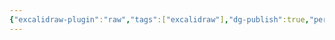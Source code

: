 ```yaml
---
{"excalidraw-plugin":"raw","tags":["excalidraw"],"dg-publish":true,"permalink":"/0-class-notes/excalidraw/","dgPassFrontmatter":true,"created":"2023-10-12T08:31:44.577+08:00"}
---
```

<style> .container {font-family: sans-serif; text-align: center;} .button-wrapper button {z-index: 1;height: 40px; width: 100px; margin: 10px;padding: 5px;} .excalidraw .App-menu_top .buttonList { display: flex;} .excalidraw-wrapper { height: 800px; margin: 50px; position: relative;} :root[dir="ltr"] .excalidraw .layer-ui__wrapper .zen-mode-transition.App-menu_bottom--transition-left {transform: none;} </style><script src="https://cdn.jsdelivr.net/npm/react@17/umd/react.production.min.js"></script><script src="https://cdn.jsdelivr.net/npm/react-dom@17/umd/react-dom.production.min.js"></script><script type="text/javascript" src="https://cdn.jsdelivr.net/npm/@excalidraw/excalidraw@0/dist/excalidraw.production.min.js"></script><div id="整体结构excalidraw.md"></div><script>(function(){const InitialData={"type":"excalidraw","version":2,"source":"https://github.com/zsviczian/obsidian-excalidraw-plugin/releases/tag/1.9.23","elements":[{"type":"rectangle","version":808,"versionNonce":1655013157,"isDeleted":false,"id":"JAy6OBfOfk6vwHnV0q2ui","fillStyle":"hachure","strokeWidth":1,"strokeStyle":"solid","roughness":1,"opacity":100,"angle":0,"x":-261.0895349620223,"y":-673.5706787177744,"strokeColor":"#1e1e1e","backgroundColor":"#a5d8ff","width":597.5511532738095,"height":716.1904761904761,"seed":1259997010,"groupIds":[],"frameId":null,"roundness":null,"boundElements":[],"updated":1697186578679,"link":null,"locked":false},{"type":"rectangle","version":401,"versionNonce":600912299,"isDeleted":false,"id":"deMQ75UFXYq1o5h-VV9Mh","fillStyle":"hachure","strokeWidth":1,"strokeStyle":"solid","roughness":1,"opacity":100,"angle":0,"x":-913.9544393233062,"y":-836.6138671475869,"strokeColor":"#1971c2","backgroundColor":"transparent","width":1266.5463428557525,"height":968.0934259357657,"seed":781068434,"groupIds":[],"frameId":null,"roundness":{"type":3},"boundElements":[],"updated":1697186578679,"link":null,"locked":false},{"type":"rectangle","version":320,"versionNonce":575951493,"isDeleted":false,"id":"6Pr1p4zAPwaTqX5lw3N7R","fillStyle":"hachure","strokeWidth":1,"strokeStyle":"solid","roughness":1,"opacity":100,"angle":0,"x":-269.1880454664316,"y":-764.472374128531,"strokeColor":"#6741d9","backgroundColor":"transparent","width":609.4570302269213,"height":876.0967631164538,"seed":1733973198,"groupIds":[],"frameId":null,"roundness":{"type":3},"boundElements":[],"updated":1697186578679,"link":null,"locked":false},{"type":"text","version":31,"versionNonce":431211595,"isDeleted":false,"id":"4NU4nigT","fillStyle":"hachure","strokeWidth":1,"strokeStyle":"solid","roughness":1,"opacity":100,"angle":0,"x":-253.54409906052797,"y":-701.2102100881904,"strokeColor":"#1e1e1e","backgroundColor":"transparent","width":209.7998504638672,"height":25,"seed":1930207186,"groupIds":[],"frameId":null,"roundness":null,"boundElements":[],"updated":1697186578679,"link":null,"locked":false,"fontSize":20,"fontFamily":1,"text":"Oracle VM VirtualBox","rawText":"Oracle VM VirtualBox","textAlign":"left","verticalAlign":"top","containerId":null,"originalText":"Oracle VM VirtualBox","lineHeight":1.25,"baseline":17},{"type":"text","version":114,"versionNonce":1603385829,"isDeleted":false,"id":"NUeGDOAW","fillStyle":"hachure","strokeWidth":1,"strokeStyle":"solid","roughness":1,"opacity":100,"angle":0,"x":-352.7177854203029,"y":-821.5376971188105,"strokeColor":"#1971c2","backgroundColor":"transparent","width":133.4519500732422,"height":45,"seed":222256270,"groupIds":[],"frameId":null,"roundness":null,"boundElements":[],"updated":1697186578679,"link":null,"locked":false,"fontSize":36,"fontFamily":1,"text":"Windows","rawText":"Windows","textAlign":"left","verticalAlign":"top","containerId":null,"originalText":"Windows","lineHeight":1.25,"baseline":31},{"type":"text","version":44,"versionNonce":1726677739,"isDeleted":false,"id":"tJH3IP52","fillStyle":"hachure","strokeWidth":1,"strokeStyle":"solid","roughness":1,"opacity":100,"angle":0,"x":-245.189456883812,"y":-648.1110329184305,"strokeColor":"#2f9e44","backgroundColor":"transparent","width":141.8398895263672,"height":25,"seed":1950704274,"groupIds":[],"frameId":null,"roundness":null,"boundElements":[{"id":"XM2SzwBPqw-nnB9xrVq9i","type":"arrow"}],"updated":1697186578679,"link":null,"locked":false,"fontSize":20,"fontFamily":1,"text":"KylinServer V10","rawText":"KylinServer V10","textAlign":"left","verticalAlign":"top","containerId":null,"originalText":"KylinServer V10","lineHeight":1.25,"baseline":17},{"type":"diamond","version":583,"versionNonce":325793093,"isDeleted":false,"id":"zGYfTDtee4GZRGbxG5jWd","fillStyle":"hachure","strokeWidth":1,"strokeStyle":"solid","roughness":1,"opacity":100,"angle":0,"x":-889.2389980426606,"y":-829.5444982834151,"strokeColor":"#e03131","backgroundColor":"transparent","width":237.5939941406251,"height":170,"seed":859867858,"groupIds":[],"frameId":null,"roundness":{"type":2},"boundElements":[{"type":"text","id":"655cGuO7"}],"updated":1697186578680,"link":null,"locked":false},{"type":"text","version":547,"versionNonce":335637899,"isDeleted":false,"id":"655cGuO7","fillStyle":"hachure","strokeWidth":1,"strokeStyle":"solid","roughness":1,"opacity":100,"angle":0,"x":-820.0604625812348,"y":-782.0444982834151,"strokeColor":"#e03131","backgroundColor":"transparent","width":99.43992614746094,"height":75,"seed":1307726670,"groupIds":[],"frameId":null,"roundness":null,"boundElements":[],"updated":1697186578680,"link":null,"locked":false,"fontSize":20,"fontFamily":1,"text":"WLAN \nTCP/IPV4\n192.168.1.1","rawText":"WLAN TCP/IPV4\n192.168.1.1","textAlign":"center","verticalAlign":"middle","containerId":"zGYfTDtee4GZRGbxG5jWd","originalText":"WLAN TCP/IPV4\n192.168.1.1","lineHeight":1.25,"baseline":67},{"type":"diamond","version":338,"versionNonce":960382117,"isDeleted":false,"id":"dNLi-KEZHMmOGkZMyKEYd","fillStyle":"hachure","strokeWidth":1,"strokeStyle":"solid","roughness":1,"opacity":100,"angle":0,"x":19.381451235984002,"y":-622.9868496399929,"strokeColor":"#1e1e1e","backgroundColor":"transparent","width":312.1804327713817,"height":93.2330322265625,"seed":95289874,"groupIds":[],"frameId":null,"roundness":{"type":2},"boundElements":[{"type":"text","id":"eWCxV7Dp"}],"updated":1697186578680,"link":null,"locked":false},{"type":"text","version":293,"versionNonce":875660331,"isDeleted":false,"id":"eWCxV7Dp","fillStyle":"hachure","strokeWidth":1,"strokeStyle":"solid","roughness":1,"opacity":100,"angle":0,"x":115.34659574474739,"y":-588.6785915833523,"strokeColor":"#1e1e1e","backgroundColor":"transparent","width":120.15992736816406,"height":25,"seed":1811845330,"groupIds":[],"frameId":null,"roundness":null,"boundElements":[],"updated":1697186578680,"link":null,"locked":false,"fontSize":20,"fontFamily":1,"text":"192.168.1.100","rawText":"192.168.1.100","textAlign":"center","verticalAlign":"middle","containerId":"dNLi-KEZHMmOGkZMyKEYd","originalText":"192.168.1.100","lineHeight":1.25,"baseline":17},{"type":"arrow","version":1011,"versionNonce":1505187595,"isDeleted":false,"id":"tpBe-1k07nx9OSeGMAhQk","fillStyle":"hachure","strokeWidth":1,"strokeStyle":"solid","roughness":1,"opacity":100,"angle":0,"x":-656.0841266008881,"y":-743.1735044719728,"strokeColor":"#e03131","backgroundColor":"transparent","width":563.9882309301197,"height":24.07444027420695,"seed":1487356178,"groupIds":[],"frameId":null,"roundness":{"type":2},"boundElements":[],"updated":1697187198980,"link":null,"locked":false,"startBinding":null,"endBinding":{"elementId":"MCw_tJX1dyzQuTxj4UMrH","gap":2.0398537708758298,"focus":-0.26348087935634124},"lastCommittedPoint":null,"startArrowhead":null,"endArrowhead":"arrow","points":[[0,0],[563.9882309301197,24.07444027420695]]},{"type":"text","version":161,"versionNonce":258328267,"isDeleted":false,"id":"dXS3GiR5","fillStyle":"hachure","strokeWidth":1,"strokeStyle":"solid","roughness":1,"opacity":100,"angle":0,"x":-377.4331293266548,"y":-755.0659736482704,"strokeColor":"#e03131","backgroundColor":"transparent","width":40,"height":25,"seed":1205888722,"groupIds":[],"frameId":null,"roundness":null,"boundElements":[],"updated":1697186578680,"link":null,"locked":false,"fontSize":20,"fontFamily":1,"text":"共享","rawText":"共享","textAlign":"left","verticalAlign":"top","containerId":null,"originalText":"共享","lineHeight":1.25,"baseline":17},{"type":"ellipse","version":113,"versionNonce":1473716069,"isDeleted":false,"id":"nZTMnghWyjd7GEx1O6cPy","fillStyle":"hachure","strokeWidth":1,"strokeStyle":"solid","roughness":1,"opacity":100,"angle":0,"x":-229.36368746227845,"y":-543.1586821790333,"strokeColor":"#2f9e44","backgroundColor":"transparent","width":342.2556023848683,"height":104.66167249177636,"seed":1194331602,"groupIds":[],"frameId":null,"roundness":{"type":2},"boundElements":[],"updated":1697186578680,"link":null,"locked":false},{"type":"text","version":32,"versionNonce":205043051,"isDeleted":false,"id":"1Zs73DHW","fillStyle":"hachure","strokeWidth":1,"strokeStyle":"solid","roughness":1,"opacity":100,"angle":0,"x":-134.06824671196523,"y":-499.67871150038366,"strokeColor":"#1e1e1e","backgroundColor":"transparent","width":134.639892578125,"height":25,"seed":1699053330,"groupIds":[],"frameId":null,"roundness":null,"boundElements":[],"updated":1697186578680,"link":null,"locked":false,"fontSize":20,"fontFamily":1,"text":"MySQL Server","rawText":"MySQL Server","textAlign":"left","verticalAlign":"top","containerId":null,"originalText":"MySQL Server","lineHeight":1.25,"baseline":17},{"type":"ellipse","version":142,"versionNonce":2028464837,"isDeleted":false,"id":"4LUV8Y-LPkd-O_Lcqfz7M","fillStyle":"hachure","strokeWidth":1,"strokeStyle":"solid","roughness":1,"opacity":100,"angle":0,"x":-238.72991920374147,"y":-423.2876239181469,"strokeColor":"#f08c00","backgroundColor":"transparent","width":339.84966077302624,"height":105.2632863898026,"seed":1063624910,"groupIds":[],"frameId":null,"roundness":{"type":2},"boundElements":[],"updated":1697186578680,"link":null,"locked":false},{"type":"text","version":46,"versionNonce":1509216267,"isDeleted":false,"id":"9AMjosNA","fillStyle":"hachure","strokeWidth":1,"strokeStyle":"solid","roughness":1,"opacity":100,"angle":0,"x":-96.92559148992564,"y":-389.15239571091,"strokeColor":"#1e1e1e","backgroundColor":"transparent","width":51.11994934082031,"height":25,"seed":2042990802,"groupIds":[],"frameId":null,"roundness":null,"boundElements":[],"updated":1697186578680,"link":null,"locked":false,"fontSize":20,"fontFamily":1,"text":"Redis","rawText":"Redis","textAlign":"left","verticalAlign":"top","containerId":null,"originalText":"Redis","lineHeight":1.25,"baseline":17},{"type":"ellipse","version":133,"versionNonce":143149605,"isDeleted":false,"id":"78nQ5OHpoDrVEK7dqGQ0e","fillStyle":"hachure","strokeWidth":1,"strokeStyle":"solid","roughness":1,"opacity":100,"angle":0,"x":-236.7383165200008,"y":-304.6195487008064,"strokeColor":"#e03131","backgroundColor":"transparent","width":357.89473684210543,"height":123.90978361430916,"seed":986321490,"groupIds":[],"frameId":null,"roundness":{"type":2},"boundElements":[{"type":"text","id":"guXSuSys"}],"updated":1697186578680,"link":null,"locked":false},{"type":"text","version":84,"versionNonce":1519687339,"isDeleted":false,"id":"guXSuSys","fillStyle":"hachure","strokeWidth":1,"strokeStyle":"solid","roughness":1,"opacity":100,"angle":0,"x":-73.55583388310646,"y":-254.97338101816968,"strokeColor":"#e03131","backgroundColor":"transparent","width":31.459976196289062,"height":25,"seed":1781650318,"groupIds":[],"frameId":null,"roundness":null,"boundElements":[],"updated":1697186578680,"link":null,"locked":false,"fontSize":20,"fontFamily":1,"text":"Git","rawText":"Git","textAlign":"center","verticalAlign":"middle","containerId":"78nQ5OHpoDrVEK7dqGQ0e","originalText":"Git","lineHeight":1.25,"baseline":17},{"type":"ellipse","version":170,"versionNonce":933608837,"isDeleted":false,"id":"ZeZSQwwyJulfln39JxqE-","fillStyle":"hachure","strokeWidth":1,"strokeStyle":"solid","roughness":1,"opacity":100,"angle":0,"x":-786.699697164268,"y":-544.791465920614,"strokeColor":"#2f9e44","backgroundColor":"transparent","width":367.5189530222041,"height":108.87213456003292,"seed":113451282,"groupIds":[],"frameId":null,"roundness":{"type":2},"boundElements":[{"type":"text","id":"F6hoLyXn"}],"updated":1697186578680,"link":null,"locked":false},{"type":"text","version":119,"versionNonce":1287817547,"isDeleted":false,"id":"F6hoLyXn","fillStyle":"hachure","strokeWidth":1,"strokeStyle":"solid","roughness":1,"opacity":100,"angle":0,"x":-637.4477541493078,"y":-502.84751095542424,"strokeColor":"#2f9e44","backgroundColor":"transparent","width":69.13992309570312,"height":25,"seed":2005283794,"groupIds":[],"frameId":null,"roundness":null,"boundElements":[],"updated":1697186578680,"link":null,"locked":false,"fontSize":20,"fontFamily":1,"text":"Heidisql","rawText":"Heidisql","textAlign":"center","verticalAlign":"middle","containerId":"ZeZSQwwyJulfln39JxqE-","originalText":"Heidisql","lineHeight":1.25,"baseline":17},{"type":"ellipse","version":198,"versionNonce":1031652581,"isDeleted":false,"id":"1qNLDTXOSWidzYKaNADMN","fillStyle":"hachure","strokeWidth":1,"strokeStyle":"solid","roughness":1,"opacity":100,"angle":0,"x":-789.707381169202,"y":-424.4908517141995,"strokeColor":"#f08c00","backgroundColor":"transparent","width":392.78217516447353,"height":105.86477179276312,"seed":1996732626,"groupIds":[],"frameId":null,"roundness":{"type":2},"boundElements":[{"type":"text","id":"nvOiIIjw"}],"updated":1697186578680,"link":null,"locked":false},{"type":"text","version":207,"versionNonce":903423979,"isDeleted":false,"id":"nvOiIIjw","fillStyle":"hachure","strokeWidth":1,"strokeStyle":"solid","roughness":1,"opacity":100,"angle":0,"x":-709.9456663350676,"y":-383.9873148295325,"strokeColor":"#f08c00","backgroundColor":"transparent","width":233.51980590820312,"height":25,"seed":1679665298,"groupIds":[],"frameId":null,"roundness":null,"boundElements":[],"updated":1697186578681,"link":null,"locked":false,"fontSize":20,"fontFamily":1,"text":"Redis DeskTop manager","rawText":"Redis DeskTop manager","textAlign":"center","verticalAlign":"middle","containerId":"1qNLDTXOSWidzYKaNADMN","originalText":"Redis DeskTop manager","lineHeight":1.25,"baseline":17},{"type":"ellipse","version":166,"versionNonce":228450373,"isDeleted":false,"id":"WNrXDzdRhpfaKaEugxxFr","fillStyle":"hachure","strokeWidth":1,"strokeStyle":"solid","roughness":1,"opacity":100,"angle":0,"x":-780.083293484169,"y":-296.3842636911337,"strokeColor":"#e03131","backgroundColor":"transparent","width":372.9325143914475,"height":96.84210526315792,"seed":1141565138,"groupIds":[],"frameId":null,"roundness":{"type":2},"boundElements":[{"type":"text","id":"GuEaocdA"}],"updated":1697186578681,"link":null,"locked":false},{"type":"text","version":130,"versionNonce":199422603,"isDeleted":false,"id":"GuEaocdA","fillStyle":"hachure","strokeWidth":1,"strokeStyle":"solid","roughness":1,"opacity":100,"angle":0,"x":-651.3585295685085,"y":-260.70206572753494,"strokeColor":"#e03131","backgroundColor":"transparent","width":115.77987670898438,"height":25,"seed":1182009614,"groupIds":[],"frameId":null,"roundness":null,"boundElements":[],"updated":1697186578681,"link":null,"locked":false,"fontSize":20,"fontFamily":1,"text":"TortoiseGit","rawText":"TortoiseGit","textAlign":"center","verticalAlign":"middle","containerId":"WNrXDzdRhpfaKaEugxxFr","originalText":"TortoiseGit","lineHeight":1.25,"baseline":17},{"type":"diamond","version":111,"versionNonce":1306759077,"isDeleted":false,"id":"RBWIgsjV7M7-7QkwSSjiL","fillStyle":"hachure","strokeWidth":1,"strokeStyle":"solid","roughness":1,"opacity":100,"angle":0,"x":-430.6095450261099,"y":-529.7538168663375,"strokeColor":"#2f9e44","backgroundColor":"transparent","width":214.1352282072369,"height":70,"seed":154278866,"groupIds":[],"frameId":null,"roundness":{"type":2},"boundElements":[{"type":"text","id":"2NROXQ9P"}],"updated":1697186578681,"link":null,"locked":false},{"type":"text","version":35,"versionNonce":530213163,"isDeleted":false,"id":"2NROXQ9P","fillStyle":"hachure","strokeWidth":1,"strokeStyle":"solid","roughness":1,"opacity":100,"angle":0,"x":-350.47572424139054,"y":-507.2538168663375,"strokeColor":"#2f9e44","backgroundColor":"transparent","width":53.79997253417969,"height":25,"seed":912797394,"groupIds":[],"frameId":null,"roundness":null,"boundElements":[],"updated":1697186578681,"link":null,"locked":false,"fontSize":20,"fontFamily":1,"text":"3306","rawText":"3306","textAlign":"center","verticalAlign":"middle","containerId":"RBWIgsjV7M7-7QkwSSjiL","originalText":"3306","lineHeight":1.25,"baseline":17},{"type":"diamond","version":69,"versionNonce":209474309,"isDeleted":false,"id":"4FRjJQJCatMd0uEQ0CuKy","fillStyle":"hachure","strokeWidth":1,"strokeStyle":"solid","roughness":1,"opacity":100,"angle":0,"x":-404.143416325452,"y":-408.851524514364,"strokeColor":"#f08c00","backgroundColor":"transparent","width":179.24830386513156,"height":75.18798828125,"seed":1856517582,"groupIds":[],"frameId":null,"roundness":{"type":2},"boundElements":[{"type":"text","id":"oNhYDWl4"}],"updated":1697186578681,"link":null,"locked":false},{"type":"text","version":22,"versionNonce":1181354955,"isDeleted":false,"id":"oNhYDWl4","fillStyle":"hachure","strokeWidth":1,"strokeStyle":"solid","roughness":1,"opacity":100,"angle":0,"x":-339.0113254055558,"y":-383.5545274440515,"strokeColor":"#f08c00","backgroundColor":"transparent","width":49.35997009277344,"height":25,"seed":2129122702,"groupIds":[],"frameId":null,"roundness":null,"boundElements":[],"updated":1697186578681,"link":null,"locked":false,"fontSize":20,"fontFamily":1,"text":"6379","rawText":"6379","textAlign":"center","verticalAlign":"middle","containerId":"4FRjJQJCatMd0uEQ0CuKy","originalText":"6379","lineHeight":1.25,"baseline":17},{"type":"diamond","version":84,"versionNonce":904243813,"isDeleted":false,"id":"AsfKVS-PJbveXWRQeFIbo","fillStyle":"hachure","strokeWidth":1,"strokeStyle":"solid","roughness":1,"opacity":100,"angle":0,"x":-421.58700699157043,"y":-282.5357350406797,"strokeColor":"#e03131","backgroundColor":"transparent","width":200.90203536184208,"height":71.57894736842104,"seed":382262286,"groupIds":[],"frameId":null,"roundness":{"type":2},"boundElements":[{"type":"text","id":"omHOT7J0"}],"updated":1697186578681,"link":null,"locked":false},{"type":"text","version":20,"versionNonce":1147951723,"isDeleted":false,"id":"omHOT7J0","fillStyle":"hachure","strokeWidth":1,"strokeStyle":"solid","roughness":1,"opacity":100,"angle":0,"x":-335.6014883854849,"y":-259.14099819857444,"strokeColor":"#e03131","backgroundColor":"transparent","width":28.47998046875,"height":25,"seed":1818528142,"groupIds":[],"frameId":null,"roundness":null,"boundElements":[],"updated":1697186578681,"link":null,"locked":false,"fontSize":20,"fontFamily":1,"text":"22","rawText":"22","textAlign":"center","verticalAlign":"middle","containerId":"AsfKVS-PJbveXWRQeFIbo","originalText":"22","lineHeight":1.25,"baseline":17},{"type":"rectangle","version":63,"versionNonce":1257051589,"isDeleted":false,"id":"16IiqW9GbAwQCk4UWiVb7","fillStyle":"hachure","strokeWidth":1,"strokeStyle":"solid","roughness":1,"opacity":100,"angle":0,"x":-722.8697543370134,"y":-660.4659686447094,"strokeColor":"#2f9e44","backgroundColor":"transparent","width":233.27730066636036,"height":80.67228429457725,"seed":1341054546,"groupIds":[],"frameId":null,"roundness":{"type":3},"boundElements":[{"type":"text","id":"wOeTZFYz"},{"id":"XM2SzwBPqw-nnB9xrVq9i","type":"arrow"}],"updated":1697186578681,"link":null,"locked":false},{"type":"text","version":30,"versionNonce":1986778379,"isDeleted":false,"id":"wOeTZFYz","fillStyle":"hachure","strokeWidth":1,"strokeStyle":"solid","roughness":1,"opacity":100,"angle":0,"x":-670.4910451049075,"y":-632.6298264974207,"strokeColor":"#2f9e44","backgroundColor":"transparent","width":128.51988220214844,"height":25,"seed":2079012238,"groupIds":[],"frameId":null,"roundness":null,"boundElements":[],"updated":1697186578681,"link":null,"locked":false,"fontSize":20,"fontFamily":1,"text":"Xshell7 Xftp7","rawText":"Xshell7 Xftp7","textAlign":"center","verticalAlign":"middle","containerId":"16IiqW9GbAwQCk4UWiVb7","originalText":"Xshell7 Xftp7","lineHeight":1.25,"baseline":17},{"type":"arrow","version":126,"versionNonce":2071993451,"isDeleted":false,"id":"XM2SzwBPqw-nnB9xrVq9i","fillStyle":"hachure","strokeWidth":1,"strokeStyle":"solid","roughness":1,"opacity":100,"angle":0,"x":-482.19729052727075,"y":-621.4743771350585,"strokeColor":"#2f9e44","backgroundColor":"transparent","width":222.52096737132365,"height":9.411764705882433,"seed":1392990606,"groupIds":[],"frameId":null,"roundness":{"type":2},"boundElements":[],"updated":1697187198973,"link":null,"locked":false,"startBinding":{"elementId":"16IiqW9GbAwQCk4UWiVb7","gap":7.3951631433823195,"focus":0.08618592008403635},"endBinding":{"elementId":"tJH3IP52","gap":14.486866272135103,"focus":-0.07177702510105233},"lastCommittedPoint":null,"startArrowhead":null,"endArrowhead":"arrow","points":[[0,0],[222.52096737132365,-9.411764705882433]]},{"type":"rectangle","version":143,"versionNonce":1004731307,"isDeleted":false,"id":"64Vzi5LfYs7J7zmuMT1Lw","fillStyle":"hachure","strokeWidth":1,"strokeStyle":"solid","roughness":1,"opacity":100,"angle":0,"x":-817.6594343691827,"y":-160.29776293469092,"strokeColor":"#1971c2","backgroundColor":"transparent","width":177.6594343691827,"height":40.29776293469092,"seed":46423758,"groupIds":[],"frameId":null,"roundness":{"type":3},"boundElements":[{"type":"text","id":"NkA3mVuB"}],"updated":1697186578681,"link":null,"locked":false},{"type":"text","version":37,"versionNonce":614213765,"isDeleted":false,"id":"NkA3mVuB","fillStyle":"hachure","strokeWidth":1,"strokeStyle":"solid","roughness":1,"opacity":100,"angle":0,"x":-761.7996878877163,"y":-152.64888146734546,"strokeColor":"#1971c2","backgroundColor":"transparent","width":65.93994140625,"height":25,"seed":1776659662,"groupIds":[],"frameId":null,"roundness":null,"boundElements":[],"updated":1697186578681,"link":null,"locked":false,"fontSize":20,"fontFamily":1,"text":"VScode","rawText":"VScode","textAlign":"center","verticalAlign":"middle","containerId":"64Vzi5LfYs7J7zmuMT1Lw","originalText":"VScode","lineHeight":1.25,"baseline":17},{"type":"rectangle","version":359,"versionNonce":553406027,"isDeleted":false,"id":"1OOJlZRapbK30VzL_2Mw-","fillStyle":"hachure","strokeWidth":1,"strokeStyle":"solid","roughness":1,"opacity":100,"angle":0,"x":-622.1771530877977,"y":22.584984188988074,"strokeColor":"#1e1e1e","backgroundColor":"transparent","width":157.35525019551298,"height":42.50672269046811,"seed":1221807762,"groupIds":[],"frameId":null,"roundness":{"type":3},"boundElements":[{"type":"text","id":"Z9K684at"}],"updated":1697186578681,"link":null,"locked":false},{"type":"text","version":348,"versionNonce":913231845,"isDeleted":false,"id":"Z9K684at","fillStyle":"hachure","strokeWidth":1,"strokeStyle":"solid","roughness":1,"opacity":100,"angle":0,"x":-599.2794809929709,"y":31.338345534222128,"strokeColor":"#1e1e1e","backgroundColor":"transparent","width":111.55990600585938,"height":25,"seed":65970962,"groupIds":[],"frameId":null,"roundness":null,"boundElements":[],"updated":1697186578681,"link":null,"locked":false,"fontSize":20,"fontFamily":1,"text":"Node.js18.17","rawText":"Node.js18.17","textAlign":"center","verticalAlign":"middle","containerId":"1OOJlZRapbK30VzL_2Mw-","originalText":"Node.js18.17","lineHeight":1.25,"baseline":17},{"type":"rectangle","version":117,"versionNonce":1217547499,"isDeleted":false,"id":"Nb3oa4ZNfynIWRKLe7YjQ","fillStyle":"hachure","strokeWidth":1,"strokeStyle":"solid","roughness":1,"opacity":100,"angle":0,"x":-820,"y":-100,"strokeColor":"#1e1e1e","backgroundColor":"transparent","width":181.0211071633002,"height":48.36503085748495,"seed":2017192462,"groupIds":[],"frameId":null,"roundness":{"type":3},"boundElements":[{"type":"text","id":"WNMl9afv"}],"updated":1697186578681,"link":null,"locked":false},{"type":"text","version":81,"versionNonce":2050329413,"isDeleted":false,"id":"WNMl9afv","fillStyle":"hachure","strokeWidth":1,"strokeStyle":"solid","roughness":1,"opacity":100,"angle":0,"x":-807.1294076610257,"y":-88.31748457125752,"strokeColor":"#1e1e1e","backgroundColor":"transparent","width":155.27992248535156,"height":25,"seed":1094901518,"groupIds":[],"frameId":null,"roundness":null,"boundElements":[],"updated":1697186578681,"link":null,"locked":false,"fontSize":20,"fontFamily":1,"text":"JDK1.8  JDK20","rawText":"JDK1.8  JDK20","textAlign":"center","verticalAlign":"middle","containerId":"Nb3oa4ZNfynIWRKLe7YjQ","originalText":"JDK1.8  JDK20","lineHeight":1.25,"baseline":17},{"type":"rectangle","version":114,"versionNonce":372209547,"isDeleted":false,"id":"jVuBZelbY4ERKuED6NMGo","fillStyle":"hachure","strokeWidth":1,"strokeStyle":"solid","roughness":1,"opacity":100,"angle":0,"x":-620,"y":-100,"strokeColor":"#1e1e1e","backgroundColor":"transparent","width":160,"height":40,"seed":491053138,"groupIds":[],"frameId":null,"roundness":{"type":3},"boundElements":[{"type":"text","id":"elWRrpT0"}],"updated":1697186578681,"link":null,"locked":false},{"type":"text","version":68,"versionNonce":1078844069,"isDeleted":false,"id":"elWRrpT0","fillStyle":"hachure","strokeWidth":1,"strokeStyle":"solid","roughness":1,"opacity":100,"angle":0,"x":-595.1999664306641,"y":-92.5,"strokeColor":"#1e1e1e","backgroundColor":"transparent","width":110.39993286132812,"height":25,"seed":1196530190,"groupIds":[],"frameId":null,"roundness":null,"boundElements":[],"updated":1697186578681,"link":null,"locked":false,"fontSize":20,"fontFamily":1,"text":"Maven3.6.3","rawText":"Maven3.6.3","textAlign":"center","verticalAlign":"middle","containerId":"jVuBZelbY4ERKuED6NMGo","originalText":"Maven3.6.3","lineHeight":1.25,"baseline":17},{"type":"rectangle","version":95,"versionNonce":403590699,"isDeleted":false,"id":"EE2AwH1YckgLMTGSqOtRD","fillStyle":"hachure","strokeWidth":1,"strokeStyle":"solid","roughness":1,"opacity":100,"angle":0,"x":-815.1018996465775,"y":-40.54414295014885,"strokeColor":"#1e1e1e","backgroundColor":"transparent","width":167.48308454241067,"height":40,"seed":1818139026,"groupIds":[],"frameId":null,"roundness":{"type":3},"boundElements":[{"type":"text","id":"3W45sU6z"}],"updated":1697186578681,"link":null,"locked":false},{"type":"text","version":51,"versionNonce":1902460421,"isDeleted":false,"id":"3W45sU6z","fillStyle":"hachure","strokeWidth":1,"strokeStyle":"solid","roughness":1,"opacity":100,"angle":0,"x":-747.740339370001,"y":-33.04414295014885,"strokeColor":"#1e1e1e","backgroundColor":"transparent","width":32.75996398925781,"height":25,"seed":1035581518,"groupIds":[],"frameId":null,"roundness":null,"boundElements":[],"updated":1697186578681,"link":null,"locked":false,"fontSize":20,"fontFamily":1,"text":"vue","rawText":"vue","textAlign":"center","verticalAlign":"middle","containerId":"EE2AwH1YckgLMTGSqOtRD","originalText":"vue","lineHeight":1.25,"baseline":17},{"type":"rectangle","version":101,"versionNonce":823742667,"isDeleted":false,"id":"q2REz1IbrAXsaWdqNlfPY","fillStyle":"hachure","strokeWidth":1,"strokeStyle":"solid","roughness":1,"opacity":100,"angle":0,"x":-213.28974801807954,"y":-142.81880211208056,"strokeColor":"#1e1e1e","backgroundColor":"transparent","width":173.28974801807954,"height":42.81880211208056,"seed":1787503186,"groupIds":[],"frameId":null,"roundness":{"type":3},"boundElements":[{"type":"text","id":"rdqvKlXm"}],"updated":1697186578681,"link":null,"locked":false},{"type":"text","version":65,"versionNonce":75052389,"isDeleted":false,"id":"rdqvKlXm","fillStyle":"hachure","strokeWidth":1,"strokeStyle":"solid","roughness":1,"opacity":100,"angle":0,"x":-171.3348230446843,"y":-133.90940105604028,"strokeColor":"#1e1e1e","backgroundColor":"transparent","width":89.37989807128906,"height":25,"seed":371491538,"groupIds":[],"frameId":null,"roundness":null,"boundElements":[],"updated":1697186578681,"link":null,"locked":false,"fontSize":20,"fontFamily":1,"text":"net-tools","rawText":"net-tools","textAlign":"center","verticalAlign":"middle","containerId":"q2REz1IbrAXsaWdqNlfPY","originalText":"net-tools","lineHeight":1.25,"baseline":17},{"type":"rectangle","version":73,"versionNonce":48955243,"isDeleted":false,"id":"lI-QsWD55tOo_zgxmcB-7","fillStyle":"hachure","strokeWidth":1,"strokeStyle":"solid","roughness":1,"opacity":100,"angle":0,"x":0,"y":-140,"strokeColor":"#1e1e1e","backgroundColor":"transparent","width":140,"height":40,"seed":1933072786,"groupIds":[],"frameId":null,"roundness":{"type":3},"boundElements":[{"type":"text","id":"Mzx98T2H"}],"updated":1697186578681,"link":null,"locked":false},{"type":"text","version":22,"versionNonce":886522053,"isDeleted":false,"id":"Mzx98T2H","fillStyle":"hachure","strokeWidth":1,"strokeStyle":"solid","roughness":1,"opacity":100,"angle":0,"x":47.78002166748047,"y":-132.5,"strokeColor":"#1e1e1e","backgroundColor":"transparent","width":44.43995666503906,"height":25,"seed":1097490,"groupIds":[],"frameId":null,"roundness":null,"boundElements":[],"updated":1697186578681,"link":null,"locked":false,"fontSize":20,"fontFamily":1,"text":"wget","rawText":"wget","textAlign":"center","verticalAlign":"middle","containerId":"lI-QsWD55tOo_zgxmcB-7","originalText":"wget","lineHeight":1.25,"baseline":17},{"type":"rectangle","version":130,"versionNonce":399366667,"isDeleted":false,"id":"sMjwaS0jYvs8ZFBjxEP2P","fillStyle":"hachure","strokeWidth":1,"strokeStyle":"solid","roughness":1,"opacity":100,"angle":0,"x":-620,"y":-160,"strokeColor":"#e03131","backgroundColor":"transparent","width":158.0962546420816,"height":35,"seed":1357134990,"groupIds":[],"frameId":null,"roundness":{"type":3},"boundElements":[{"type":"text","id":"6cFPitwx"}],"updated":1697186578681,"link":null,"locked":false},{"type":"text","version":74,"versionNonce":2015158309,"isDeleted":false,"id":"6cFPitwx","fillStyle":"hachure","strokeWidth":1,"strokeStyle":"solid","roughness":1,"opacity":100,"angle":0,"x":-572.5518406355022,"y":-155,"strokeColor":"#e03131","backgroundColor":"transparent","width":63.19993591308594,"height":25,"seed":1659686030,"groupIds":[],"frameId":null,"roundness":null,"boundElements":[],"updated":1697186578681,"link":null,"locked":false,"fontSize":20,"fontFamily":1,"text":"chrome","rawText":"chrome","textAlign":"center","verticalAlign":"middle","containerId":"sMjwaS0jYvs8ZFBjxEP2P","originalText":"chrome","lineHeight":1.25,"baseline":17},{"type":"text","version":760,"versionNonce":1287413931,"isDeleted":false,"id":"Jq1dEAmB","fillStyle":"hachure","strokeWidth":0.5,"strokeStyle":"solid","roughness":2,"opacity":100,"angle":0,"x":-129.34371635463094,"y":-588.6144485891756,"strokeColor":"#1971c2","backgroundColor":"transparent","width":126.875,"height":24,"seed":1308073358,"groupIds":[],"frameId":null,"roundness":null,"boundElements":[],"updated":1697186578681,"link":"[[软件安装]]","locked":false,"fontSize":20,"fontFamily":3,"text":"[[软件安装]]","rawText":"[[软件安装]]","textAlign":"left","verticalAlign":"top","containerId":null,"originalText":"[[软件安装]]","lineHeight":1.2,"baseline":19},{"type":"text","version":102,"versionNonce":762461259,"isDeleted":false,"id":"tHUyELfn","fillStyle":"hachure","strokeWidth":0.5,"strokeStyle":"solid","roughness":2,"opacity":100,"angle":0,"x":-87.80171641663514,"y":-650.6436786161473,"strokeColor":"#1971c2","backgroundColor":"transparent","width":185.46875,"height":24,"seed":965459982,"groupIds":[],"frameId":null,"roundness":null,"boundElements":[],"updated":1697186818918,"link":"[[Linux常用命令]]","locked":false,"fontSize":20,"fontFamily":3,"text":"[[Linux常用命令]]","rawText":"[[Linux常用命令]]","textAlign":"left","verticalAlign":"top","containerId":null,"originalText":"[[Linux常用命令]]","lineHeight":1.2,"baseline":19},{"type":"text","version":136,"versionNonce":895802085,"isDeleted":false,"id":"zHPl6Iwb","fillStyle":"hachure","strokeWidth":0.5,"strokeStyle":"solid","roughness":2,"opacity":100,"angle":0,"x":-459.18476336914,"y":-90.07867819849127,"strokeColor":"#1971c2","backgroundColor":"transparent","width":157.37017822265625,"height":20.373656434588945,"seed":105073490,"groupIds":[],"frameId":null,"roundness":null,"boundElements":[],"updated":1697186578681,"link":"[[Maven常用命令]]","locked":false,"fontSize":16.978047028824122,"fontFamily":3,"text":"[[Maven常用命令]]","rawText":"[[Maven常用命令]]","textAlign":"left","verticalAlign":"top","containerId":null,"originalText":"[[Maven常用命令]]","lineHeight":1.2,"baseline":16},{"type":"rectangle","version":154,"versionNonce":1679192555,"isDeleted":false,"id":"Y91gmpYq4u6UuDgowc5Nh","fillStyle":"hachure","strokeWidth":1,"strokeStyle":"solid","roughness":1,"opacity":100,"angle":0,"x":-615.8486841948769,"y":-41.18960523532155,"strokeColor":"#1e1e1e","backgroundColor":"transparent","width":148.0272274925594,"height":44.08162434895837,"seed":1301507218,"groupIds":[],"frameId":null,"roundness":{"type":3},"boundElements":[{"type":"text","id":"Gt0ngy9y"}],"updated":1697186578681,"link":null,"locked":false},{"type":"text","version":65,"versionNonce":1681012293,"isDeleted":false,"id":"Gt0ngy9y","fillStyle":"hachure","strokeWidth":1,"strokeStyle":"solid","roughness":1,"opacity":100,"angle":0,"x":-557.5650585467417,"y":-31.648793060842365,"strokeColor":"#1e1e1e","backgroundColor":"transparent","width":31.459976196289062,"height":25,"seed":277594322,"groupIds":[],"frameId":null,"roundness":null,"boundElements":[],"updated":1697186578681,"link":null,"locked":false,"fontSize":20,"fontFamily":1,"text":"Git","rawText":"Git","textAlign":"center","verticalAlign":"middle","containerId":"Y91gmpYq4u6UuDgowc5Nh","originalText":"Git","lineHeight":1.25,"baseline":17},{"type":"text","version":82,"versionNonce":1474755723,"isDeleted":false,"id":"58nODL9M","fillStyle":"hachure","strokeWidth":1,"strokeStyle":"solid","roughness":1,"opacity":100,"angle":0,"x":-460.7266664259357,"y":-25.180587533188714,"strokeColor":"#1971c2","backgroundColor":"transparent","width":135.45806884765625,"height":20.067829882034992,"seed":1699637518,"groupIds":[],"frameId":null,"roundness":null,"boundElements":[],"updated":1697186578681,"link":"[[Git常用命令]]","locked":false,"fontSize":16.723191568362495,"fontFamily":3,"text":"[[Git常用命令]]","rawText":"[[Git常用命令]]","textAlign":"left","verticalAlign":"top","containerId":null,"originalText":"[[Git常用命令]]","lineHeight":1.2,"baseline":16},{"type":"text","version":317,"versionNonce":998057381,"isDeleted":false,"id":"VNC1TN4j","fillStyle":"hachure","strokeWidth":1,"strokeStyle":"solid","roughness":1,"opacity":100,"angle":0,"x":-467.2570890604843,"y":34.637973354708265,"strokeColor":"#1971c2","backgroundColor":"transparent","width":168.16949462890625,"height":19.329834302073394,"seed":2030485390,"groupIds":[],"frameId":null,"roundness":null,"boundElements":[],"updated":1697186578681,"link":"[[Node.js常用命令]]","locked":false,"fontSize":16.108195251727828,"fontFamily":3,"text":"[[Node.js常用命令]]","rawText":"[[Node.js常用命令]]","textAlign":"left","verticalAlign":"top","containerId":null,"originalText":"[[Node.js常用命令]]","lineHeight":1.2,"baseline":15},{"type":"diamond","version":392,"versionNonce":579679019,"isDeleted":false,"id":"MCw_tJX1dyzQuTxj4UMrH","fillStyle":"hachure","strokeWidth":1,"strokeStyle":"solid","roughness":1,"opacity":100,"angle":0,"x":-98.9123818742247,"y":-759.556900273454,"strokeColor":"#e03131","backgroundColor":"transparent","width":284.6258835565476,"height":73.19722493489587,"seed":842889170,"groupIds":[],"frameId":null,"roundness":{"type":2},"boundElements":[{"id":"tpBe-1k07nx9OSeGMAhQk","type":"arrow"},{"type":"text","id":"C9JuRXoC"}],"updated":1697186578681,"link":null,"locked":false},{"type":"text","version":407,"versionNonce":2121476357,"isDeleted":false,"id":"C9JuRXoC","fillStyle":"hachure","strokeWidth":1,"strokeStyle":"solid","roughness":1,"opacity":100,"angle":0,"x":-3.0758801623339025,"y":-735.25759403973,"strokeColor":"#e03131","backgroundColor":"transparent","width":92.63993835449219,"height":25,"seed":440565330,"groupIds":[],"frameId":null,"roundness":null,"boundElements":[],"updated":1697186578682,"link":null,"locked":false,"fontSize":20,"fontFamily":1,"text":"192.168.1.1","rawText":"192.168.1.1","textAlign":"center","verticalAlign":"middle","containerId":"MCw_tJX1dyzQuTxj4UMrH","originalText":"192.168.1.1","lineHeight":1.25,"baseline":17},{"type":"text","version":290,"versionNonce":1140856331,"isDeleted":false,"id":"ikQDmrWT","fillStyle":"hachure","strokeWidth":1,"strokeStyle":"solid","roughness":1,"opacity":100,"angle":0,"x":-561.2765452549525,"y":-774.6980675511777,"strokeColor":"#1971c2","backgroundColor":"#a5d8ff","width":118.501220703125,"height":22.426657664018972,"seed":667451141,"groupIds":[],"frameId":null,"roundness":null,"boundElements":[],"updated":1697186631413,"link":"[[网络设置]]","locked":false,"fontSize":18.68888138668248,"fontFamily":3,"text":"[[网络设置]]","rawText":"[[网络设置]]","textAlign":"left","verticalAlign":"top","containerId":null,"originalText":"[[网络设置]]","lineHeight":1.2,"baseline":18}],"appState":{"theme":"light","viewBackgroundColor":"#ffffff","currentItemStrokeColor":"#1971c2","currentItemBackgroundColor":"#a5d8ff","currentItemFillStyle":"hachure","currentItemStrokeWidth":1,"currentItemStrokeStyle":"solid","currentItemRoughness":1,"currentItemOpacity":100,"currentItemFontFamily":3,"currentItemFontSize":36,"currentItemTextAlign":"left","currentItemStartArrowhead":null,"currentItemEndArrowhead":"arrow","scrollX":1009.4568154679746,"scrollY":887.8095073465566,"zoom":{"value":0.7000000000000001},"currentItemRoundness":"sharp","gridSize":null,"gridColor":{"Bold":"#C9C9C9FF","Regular":"#EDEDEDFF"},"currentStrokeOptions":{"highlighter":true,"constantPressure":true,"hasOutline":true,"outlineWidth":4,"options":{"thinning":1,"smoothing":0.5,"streamline":0.5,"easing":"linear","start":{"taper":0,"cap":true,"easing":"linear"},"end":{"taper":0,"cap":true,"easing":"linear"}}},"previousGridSize":null,"frameRendering":{"enabled":true,"clip":true,"name":true,"outline":true}},"files":{}};InitialData.scrollToContent=true;App=()=>{const e=React.useRef(null),t=React.useRef(null),[n,i]=React.useState({width:void 0,height:void 0});return React.useEffect(()=>{i({width:t.current.getBoundingClientRect().width,height:t.current.getBoundingClientRect().height});const e=()=>{i({width:t.current.getBoundingClientRect().width,height:t.current.getBoundingClientRect().height})};return window.addEventListener("resize",e),()=>window.removeEventListener("resize",e)},[t]),React.createElement(React.Fragment,null,React.createElement("div",{className:"excalidraw-wrapper",ref:t},React.createElement(ExcalidrawLib.Excalidraw,{ref:e,width:n.width,height:n.height,initialData:InitialData,viewModeEnabled:!0,zenModeEnabled:!0,gridModeEnabled:!1})))},excalidrawWrapper=document.getElementById("整体结构excalidraw.md");ReactDOM.render(React.createElement(App),excalidrawWrapper);})();</script>